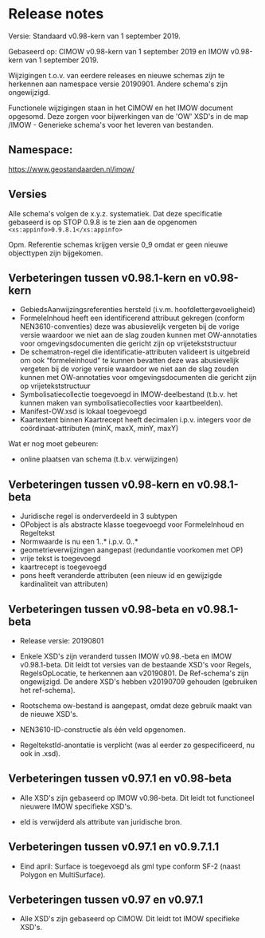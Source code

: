 Release notes
=============

Versie: Standaard v0.98-kern van 1 september 2019.

Gebaseerd op: CIMOW v0.98-kern van 1 september 2019 en IMOW v0.98-kern van 1
september 2019.

Wijzigingen t.o.v. van eerdere releases en nieuwe schemas zijn te herkennen aan
namespace versie 20190901. Andere schema's zijn ongewijzigd.

Functionele wijzigingen staan in het CIMOW en het IMOW document opgesomd. Deze
zorgen voor bijwerkingen van de 'OW' XSD's in de map /IMOW - Generieke schema's
voor het leveren van bestanden.

Namespace:
----------

https://www.geostandaarden.nl/imow/

Versies
-------

Alle schema's volgen de x.y.z. systematiek. Dat deze specificatie gebaseerd is
op STOP 0.9.8 is te zien aan de opgenomen `<xs:appinfo>0.9.8.1</xs:appinfo>`

Opm. Referentie schemas krijgen versie 0_9 omdat er geen nieuwe objecttypen zijn
bijgekomen.

Verbeteringen tussen v0.98.1-kern en v0.98-kern
-----------------------------------------------
-	GebiedsAanwijzingsreferenties hersteld (i.v.m. hoofdlettergevoeligheid)
-	FormeleInhoud heeft een identificerend attribuut gekregen (conform NEN3610-conventies) deze was abusievelijk vergeten bij de vorige versie waardoor we niet aan de slag zouden kunnen met OW-annotaties voor omgevingsdocumenten die gericht zijn op vrijetekststructuur
-	De schematron-regel die identificatie-attributen valideert is uitgebreid om ook “formeleinhoud” te kunnen bevatten deze was abusievelijk vergeten bij de vorige versie waardoor we niet aan de slag zouden kunnen met OW-annotaties voor omgevingsdocumenten die gericht zijn op vrijetekststructuur
-	Symbolisatiecollectie toegevoegd in IMOW-deelbestand (t.b.v. het kunnen maken van symbolisatiecollecties voor kaartbeelden).
-	Manifest-OW.xsd is lokaal toegevoegd 
-	Kaartextent binnen Kaartrecept heeft decimalen i.p.v. integers voor de coördinaat-attributen (minX, maxX, minY, maxY)

Wat er nog moet gebeuren:
-	online plaatsen van schema (t.b.v. verwijzingen) 


Verbeteringen tussen v0.98-kern en v0.98.1-beta
-----------------------------------------------
- Juridische regel is onderverdeeld in 3 subtypen
- OPobject is als abstracte klasse toegevoegd voor FormeleInhoud en Regeltekst
- Normwaarde is nu een 1..* i.p.v. 0..* 
- geometrieverwijzingen aangepast (redundantie voorkomen met OP)
- vrije tekst is toegevoegd
- kaartrecept is toegevoegd
- pons heeft veranderde attributen (een nieuw id en gewijzigde kardinaliteit van attributen)

Verbeteringen tussen v0.98-beta en v0.98.1-beta
-----------------------------------------------

-   Release versie: 20190801

-   Enkele XSD's zijn veranderd tussen IMOW v0.98.-beta en IMOW v0.98.1-beta.
    Dit leidt tot versies van de bestaande XSD's voor Regels, RegelsOpLocatie,
    te herkennen aan v20190801. De Ref-schema's zijn ongewijzigd. De andere
    XSD's hebben v20190709 gehouden (gebruiken het ref-schema).

-   Rootschema ow-bestand is aangepast, omdat deze gebruik maakt van de nieuwe
    XSD's.

-   NEN3610-ID-constructie als één veld opgenomen.

-   RegeltekstId-anontatie is verplicht (was al eerder zo gespecificeerd, nu ook
    in .xsd).

Verbeteringen tussen v0.97.1 en v0.98-beta
------------------------------------------

-   Alle XSD's zijn gebaseerd op IMOW v0.98-beta. Dit leidt tot functioneel
    nieuwere IMOW specifieke XSD's.

-   eId is verwijderd als attribute van juridische bron.

Verbeteringen tussen v0.97.1 en v0.9.7.1.1
------------------------------------------

-   Eind april: Surface is toegevoegd als gml type conform SF-2 (naast Polygon
    en MultiSurface).

Verbeteringen tussen v0.97 en v0.97.1
-------------------------------------

-   Alle XSD's zijn gebaseerd op CIMOW. Dit leidt tot IMOW specifieke XSD's.
